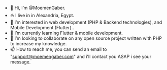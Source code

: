 - 👋 Hi, I’m @MoemenGaber.
- ⛵ I live in in Alexandria, Egypt.
- 👀 I’m interested in web development (PHP & Backend technologies), and Mobile Development (Flutter)..
- 🌱 I’m currently learning Flutter & mobile development.
- 💞️ I’m looking to collaborate on any open source project written with PHP to increase my knowledge.
- 📫 How to reach me, you can send an email to "support@moemengaber.com" and i'll contact you ASAP i see your message.

<!---
MoemenGaber/MoemenGaber is a ✨ special ✨ repository because its `README.md` (this file) appears on your GitHub profile.
You can click the Preview link to take a look at your changes.
--->


